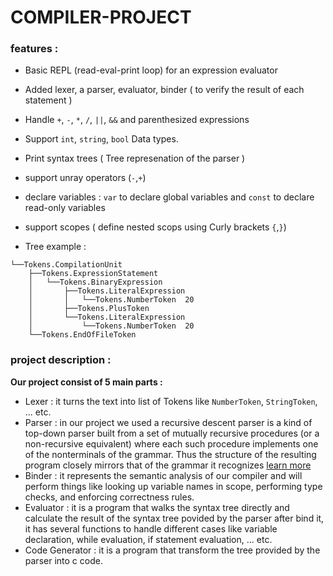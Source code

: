 # COMPILER-PROJECT


### features : 

* Basic REPL (read-eval-print loop) for an expression evaluator
* Added lexer, a parser, evaluator, binder ( to verify the result of each statement ) 
* Handle `+`, `-`, `*`, `/`, `||`, `&&` and parenthesized expressions
* Support `int`, `string`, `bool` Data types.
* Print syntax trees ( Tree represenation of the parser )
* support unray operators (`-`,`+`)
* declare variables : `var` to declare global variables and `const` to declare read-only variables
* support scopes ( define nested scops using Curly brackets `{`,`}`)

* Tree example :
  
``` 
└──Tokens.CompilationUnit
    ├──Tokens.ExpressionStatement
    │   └──Tokens.BinaryExpression
    │       ├──Tokens.LiteralExpression
    │       │   └──Tokens.NumberToken  20
    │       ├──Tokens.PlusToken
    │       └──Tokens.LiteralExpression
    │           └──Tokens.NumberToken  20
    └──Tokens.EndOfFileToken
```

### project description :

**Our project consist of 5 main parts :**
- Lexer : it turns the text into list of Tokens like `NumberToken`, `StringToken`, ... etc.
- Parser : in our project we used a recursive descent parser is a kind of top-down parser built from a set of mutually recursive procedures (or a non-recursive equivalent) where each such procedure implements one of the nonterminals of the grammar. Thus the structure of the resulting program closely mirrors that of the grammar it recognizes [learn more](https://www.bing.com/search?pglt=43&q=recursive+descent+parser&cvid=d7423b2343ca46b38e2510b1e047b6e8&gs_lcrp=EgZjaHJvbWUyBggAEEUYOTIGCAEQABhAMgYIAhAAGEAyBggDEAAYQDIGCAQQABhAMgYIBRAAGEAyBggGEAAYQDIGCAcQABhAMgYICBAAGEDSAQc5MDZqMGoxqAIAsAIA&FORM=ANNTA1&PC=NMTS)
- Binder : it represents the semantic analysis of our compiler and will perform things like looking up variable names in scope, performing type checks, and enforcing correctness rules.
- Evaluator : it is a program that walks the syntax tree directly and calculate the result of the syntax tree povided by the parser after bind it, it has several functions to handle different cases like variable declaration, while evaluation, if statement evaluation, ... etc.
- Code Generator : it is a program that transform the tree provided by the parser into c code.


